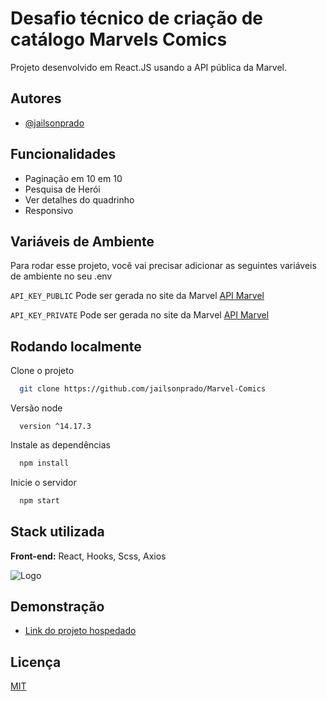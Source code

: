 
# Desafio técnico de criação de catálogo Marvels Comics

Projeto desenvolvido em React.JS usando a API pública da Marvel.



## Autores

- [@jailsonprado](https://www.github.com/jailsonprado)


## Funcionalidades

- Paginação em 10 em 10
- Pesquisa de Herói 
- Ver detalhes do quadrinho
- Responsivo


## Variáveis de Ambiente

Para rodar esse projeto, você vai precisar adicionar as seguintes variáveis de ambiente no seu .env

`API_KEY_PUBLIC` Pode ser gerada no site da Marvel  [API Marvel](https://developer.marvel.com/account)

`API_KEY_PRIVATE` Pode ser gerada no site da Marvel  [API Marvel](https://developer.marvel.com/account)


## Rodando localmente

Clone o projeto

```bash
  git clone https://github.com/jailsonprado/Marvel-Comics
```

Versão node

```Node version
  version ^14.17.3
```

Instale as dependências

```bash
  npm install
```

Inicie o servidor

```bash
  npm start
```


## Stack utilizada

**Front-end:** React, Hooks, Scss, Axios




![Logo](https://imagensemoldes.com.br/wp-content/uploads/2020/05/Ilustra%C3%A7%C3%A3o-Vingadores-Avengers-PNG-1280x720.png)


## Demonstração

- [Link do projeto hospedado](jailsonprado-comics.netlify.app/)


## Licença

[MIT](https://choosealicense.com/licenses/mit/)

